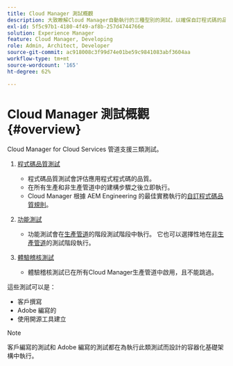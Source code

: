```yaml
---
title: Cloud Manager 測試概觀
description: 大致瞭解Cloud Manager自動執行的三種型別的測試，以確保自訂程式碼的品質。
exl-id: 5f5c97b1-4180-4f49-af8b-257d4744766e
solution: Experience Manager
feature: Cloud Manager, Developing
role: Admin, Architect, Developer
source-git-commit: ac918008c3f99d74e01be59c9841083abf3604aa
workflow-type: tm+mt
source-wordcount: '165'
ht-degree: 62%

---
```



# Cloud Manager 測試概觀 {#overview}

Cloud Manager for Cloud Services 管道支援三類測試。

1. [程式碼品質測試](/help/implementing/cloud-manager/code-quality-testing.md)

   * 程式碼品質測試會評估應用程式程式碼的品質。
   * 在所有生產和非生產管道中的建構步驟之後立即執行。
   * Cloud Manager 根據 AEM Engineering 的最佳實務執行的[自訂程式碼品質規則](/help/implementing/cloud-manager/custom-code-quality-rules.md)。

1. [功能測試](/help/implementing/cloud-manager/functional-testing.md)

   * 功能測試會在[生產管道](/help/implementing/cloud-manager/configuring-pipelines/configuring-production-pipelines.md)的階段測試階段中執行。 它也可以選擇性地在[非生產管道](/help/implementing/cloud-manager/configuring-pipelines/configuring-non-production-pipelines.md)的測試階段執行。

1. [體驗稽核測試](/help/implementing/cloud-manager/reports/report-experience-audit.md)

   * 體驗稽核測試已在所有Cloud Manager生產管道中啟用，且不能跳過。

這些測試可以是：

* 客戶撰寫
* Adobe 編寫的
* 使用開源工具建立

>[!NOTE]
>
> 客戶編寫的測試和 Adobe 編寫的測試都在為執行此類測試而設計的容器化基礎架構中執行。
